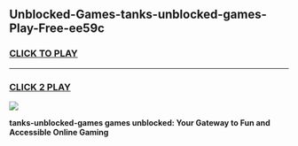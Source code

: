
## Unblocked-Games-tanks-unblocked-games-Play-Free-ee59c
<h3>
<a href="https://premium76.site?title=tanks-unblocked-games&ref=09A">CLICK TO PLAY</a></h3>
<hr>

<h3>
<a href="https://premium76.site?title=tanks-unblocked-games&ref=09A">CLICK 2 PLAY</a>
  
</h3>

<a href="https://premium76.site?title=tanks-unblocked-games&ref=09A"><img src="https://clearcache.store/games.png"></a>


**tanks-unblocked-games games unblocked: Your Gateway to Fun and Accessible Online Gaming**
